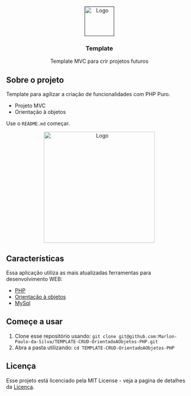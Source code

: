 
<!-- PROJECT LOGO -->
<br />
<div align="center">
  <a href="">
    <img src="https://upload.wikimedia.org/wikipedia/commons/thumb/3/31/Webysther_20160423_-_Elephpant.svg/2560px-Webysther_20160423_-_Elephpant.svg.png" alt="Logo" width="80" height="80">
  </a>
  

  <h3 align="center">Template</h3>

  <p align="center">
    Template MVC para crir projetos futuros
    <!-- <br />
    <a href="https://github.com/othneildrew/Best-README-Template"><strong>Explore the docs »</strong></a>
    <br />
    <br />
    <a href="https://github.com/othneildrew/Best-README-Template">View Demo</a>
    ·
    <a href="https://github.com/othneildrew/Best-README-Template/issues">Report Bug</a>
    ·
    <a href="https://github.com/othneildrew/Best-README-Template/issues">Request Feature</a> -->
  </p>
</div>



<!-- ABOUT THE PROJECT -->
## Sobre o projeto

Template para agilizar a criação de funcionalidades com PHP Puro.
* Projeto MVC
* Orientação à objetos

<!-- [![Product Name Screen Shot][product-screenshot]](https://example.com) -->

<!-- [![Product Name Screen Shot][product-screenshot]](https://example.com)

There are many great README templates available on GitHub; however, I didn't find one that really suited my needs so I created this enhanced one. I want to create a README template so amazing that it'll be the last one you ever need -- I think this is it.

Here's why:
* Your time should be focused on creating something amazing. A project that solves a problem and helps others
* You shouldn't be doing the same tasks over and over like creating a README from scratch
* You should implement DRY principles to the rest of your life :smile:

Of course, no one template will serve all projects since your needs may be different. So I'll be adding more in the near future. You may also suggest changes by forking this repo and creating a pull request or opening an issue. Thanks to all the people have contributed to expanding this template! -->

Use o `README.md` começar.

<!-- <p align="right">(<a href="#top">back to top</a>)</p> -->
<div align="center">
  <a href="https://upload.wikimedia.org/wikipedia/commons/thumb/3/31/Webysther_20160423_-_Elephpant.svg/2560px-Webysther_20160423_-_Elephpant.svg.png">
      <img src="https://raw.githubusercontent.com/eramudeep/Best-README-Template/master/images/screenshot.png" alt="Logo" height="300">
  </a>
</div>

## Características

Essa aplicação utiliza as mais atualizadas ferramentas para desenvolvimento WEB:

* [PHP](https://www.php.net/)
* [Orientação à objetos](https://www.w3schools.com/pHP/php_oop_what_is.asp#:~:text=PHP%20What%20is%20OOP%3F,contain%20both%20data%20and%20functions.)
* [MySql](https://www.mysql.com/)

## Começe a usar

1. Clone esse repositório usando: `git clone git@github.com:Marlon-Paulo-da-Silva/TEMPLATE-CRUD-OrientadoAObjetos-PHP.git`
2. Abra a pasta utilizando: `cd TEMPLATE-CRUD-OrientadoAObjetos-PHP`<br />

## Licença

Esse projeto está licenciado pela MIT License - veja a pagina de detalhes da [Licença](https://opensource.org/licenses/MIT).